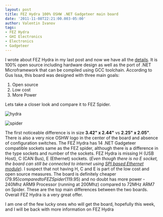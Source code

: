 ```yaml
---
layout: post
title: FEZ Hydra 100% OSHW .NET Gadgeteer main board
date: '2011-11-08T22:21:00.003-05:00'
author: Valentin Ivanov
tags:
- FEZ Hydra
- GHI Electronics
- Electronics
- Gadgeteer
---
```

I wrote about FEZ Hydra in my last post and now we have all the [details](https://www.ghielectronics.com/catalog/product/328). It is 100% open source including hardware design as well as the port of .NET Microframework that can be compiled using GCC toolchain. According to Gus Issa, this board was designed with three main goals:

1. Open source
2. Low cost
3. More Power

Lets take a closer look and compare it to FEZ Spider.

![hydra](https://4.bp.blogspot.com/-7TXVaMi_Gp4/TrnpGn4F70I/AAAAAAAAAPc/ccLF13JrJq4/s1600/fez_hydra_socket_map.png)

![spider](https://1.bp.blogspot.com/-r8rfwd3FpLk/TrnpFKFQekI/AAAAAAAAAPU/iQomN9-g2MU/s1600/fez_spider_socket_map.png)

The first noticeable difference is in size **3.42" x 2.44"** vs **2.25" x 2.05"**. There is also a very nice OSHW logo in the center of the board and absence of configuration switches. The FEZ Hydra has 14 .NET Gadgeteer compatible sockets same as the FEZ spider, although there is a difference in the type sockets and number of the sockets. FEZ Hydra is missing H (USB Host), C (CAN Bus), E (Ethernet) sockets. (_Even though there is no E socket, the board can still be connected to internet using [SPI based Ethernet module](https://www.ghielectronics.com/catalog/product/333)_). I suspect that not having H, C and E is part of the low cost and open source measures. The board is definitely cheaper ($79.95) compared to FEZ Spider ($119.95) and no doubt has more power - 240Mhz ARM9 Processor (running at 200Mhz) compared to 72MHz ARM7 on Spider. These are the top main differences between the two boards. Overall FEZ Hydra is a very great offer.

I am one of the few lucky ones who will get the board, hopefully this week, and I will be back with more information on FEZ Hydra